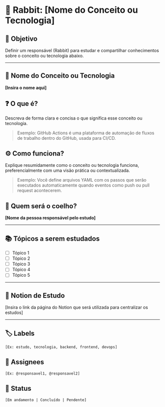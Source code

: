 # 🐇 Rabbit: [Nome do Conceito ou Tecnologia]

## 🎯 Objetivo
Definir um responsável (Rabbit) para estudar e compartilhar conhecimentos sobre o conceito ou tecnologia abaixo.

---

## 📌 Nome do Conceito ou Tecnologia  
**[Insira o nome aqui]**

## ❓ O que é?  
Descreva de forma clara e concisa o que significa esse conceito ou tecnologia.

> Exemplo: GitHub Actions é uma plataforma de automação de fluxos de trabalho dentro do GitHub, usada para CI/CD.

## ⚙️ Como funciona?  
Explique resumidamente como o conceito ou tecnologia funciona, preferencialmente com uma visão prática ou contextualizada.

> Exemplo: Você define arquivos YAML com os passos que serão executados automaticamente quando eventos como push ou pull request acontecerem.

## 👤 Quem será o coelho?  
**[Nome da pessoa responsável pelo estudo]**

---

## 📚 Tópicos a serem estudados

- [ ] Tópico 1  
- [ ] Tópico 2  
- [ ] Tópico 3  
- [ ] Tópico 4  
- [ ] Tópico 5  

---

## 📓 Notion de Estudo  
[Insira o link da página do Notion que será utilizada para centralizar os estudos]

---

## 🏷️ Labels
`[Ex: estudo, tecnologia, backend, frontend, devops]`

## 👥 Assignees
`[Ex: @responsavel1, @responsavel2]`

## 📌 Status
`[Em andamento | Concluído | Pendente]`

